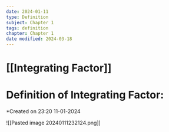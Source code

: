 ```yaml
---
date: 2024-01-11
type: Definition
subject: Chapter 1
tags: definition
chapter: Chapter 1
date modified: 2024-03-18
---
```


# [[Integrating Factor]]

# Definition of Integrating Factor:
*Created on 23:20 11-01-2024

![[Pasted image 20240111232124.png]]

